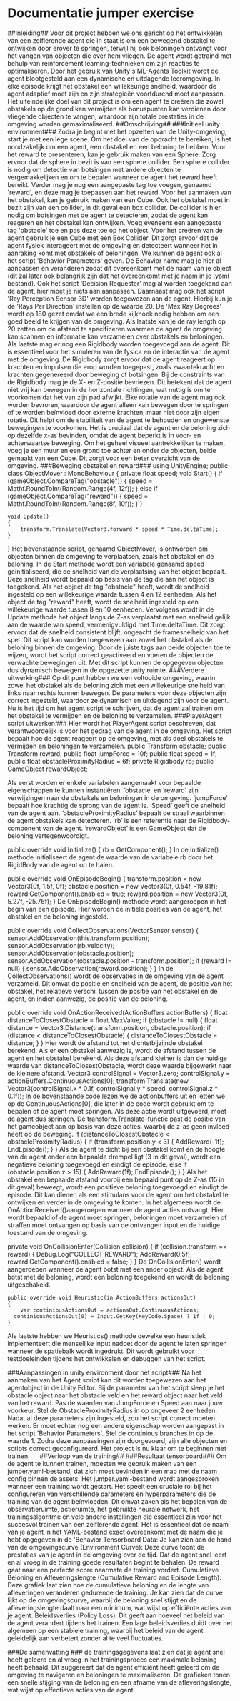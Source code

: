  # Documentatie jumper exercise #
##Inleiding##
Voor dit project hebben we ons gericht op het ontwikkelen van een zelflerende agent die in staat is om een bewegend obstakel te ontwijken door erover te springen, terwijl hij ook beloningen ontvangt voor het vangen van objecten die over hem vliegen. De agent wordt getraind met behulp van reinforcement learning-technieken om zijn reacties te optimaliseren.
Door het gebruik van Unity's ML-Agents Toolkit wordt de agent blootgesteld aan een dynamische en uitdagende leeromgeving. In elke episode krijgt het obstakel een willekeurige snelheid, waardoor de agent adaptief moet zijn en zijn strategieën voortdurend moet aanpassen.
Het uiteindelijke doel van dit project is om een agent te creëren die zowel obstakels op de grond kan vermijden als bonuspunten kan verdienen door vliegende objecten te vangen, waardoor zijn totale prestaties in de omgeving worden gemaximaliseerd.
##Omschrijving##
###Initieel unity environment###
Zodra je begint met het opzetten van de Unity-omgeving, start je met een lege scene. Om het doel van de opdracht te bereiken, is het noodzakelijk om een agent, een obstakel en een beloning te hebben.
Voor het reward te presenteren, kan je gebruik maken van een Sphere. Zorg ervoor dat de sphere in bezit is van een sphere collider. Een sphere collider is nodig om detectie van botsingen met andere objecten te vergemakkelijken en om te bepalen wanneer de agent het reward heeft bereikt. Verder mag je nog een aangepaste tag toe voegen, genaamd 'reward', en deze mag je toepassen aan het reward.
Voor het aanmaken van het obstakel, kan je gebruik maken van een Cube. Ook het obstakel moet in bezit zijn van een collider, in dit geval een box collider. De collider is hier nodig om botsingen met de agent te detecteren, zodat de agent kan reageren en het obstakel kan ontwijken. Voeg eveneens een aangepaste tag 'obstacle' toe en pas deze toe op het object.
Voor het creëren van de agent gebruik je een Cube met een Box Collider. Dit zorgt ervoor dat de agent fysiek interageert met de omgeving en detecteert wanneer het in aanraking komt met obstakels of beloningen.
We kunnen de agent ook al het script 'Behavior Parameters' geven. De Behavior name mag je hier al aanpassen en veranderen zodat dit overeenkomt met de naam van je object (dit zal later ook belangrijk zijn dat het overeenkomt met je naam in je .yaml bestand). Ook het script ‘Decision Requester’ mag al worden toegekend aan de agent, hier moet je niets aan aanpassen. Daarnaast mag ook het script 'Ray Perception Sensor 3D' worden toegewezen aan de agent. Hierbij kun je de 'Rays Per Direction' instellen op de waarde 20. De 'Max Ray Degrees' wordt op 180 gezet omdat we een brede kijkhoek nodig hebben om een goed beeld te krijgen van de omgeving. Als laatste kan je de ray length op 20 zetten om de afstand te specificeren waarmee de agent de omgeving kan scannen en informatie kan verzamelen over obstakels en beloningen.
Als laatste mag er nog een Rigidbody worden toegevoegd aan de agent. Dit is essentieel voor het simuleren van de fysica en de interactie van de agent met de omgeving. De Rigidbody zorgt ervoor dat de agent reageert op krachten en impulsen die erop worden toegepast, zoals zwaartekracht en krachten gegenereerd door beweging of botsingen.
Bij de constraints van de Rigidbody mag je de X- en Z-positie bevriezen. Dit betekent dat de agent niet vrij kan bewegen in de horizontale richtingen, wat nuttig is om te voorkomen dat het van zijn pad afwijkt. Elke rotatie van de agent mag ook worden bevroren, waardoor de agent alleen kan bewegen door te springen of te worden beïnvloed door externe krachten, maar niet door zijn eigen rotatie. Dit helpt om de stabiliteit van de agent te behouden en ongewenste bewegingen te voorkomen.
Het is cruciaal dat de agent en de beloning zich op dezelfde x-as bevinden, omdat de agent beperkt is in voor- en achterwaartse beweging. Om het geheel visueel aantrekkelijker te maken, voeg je een muur en een grond toe achter en onder de objecten, beide gemaakt van een Cube. Dit zorgt voor een beter overzicht van de omgeving.
###Beweging obstakel en reward###
using UnityEngine;
public class ObjectMover : MonoBehaviour
{
    private float speed; 
    void Start()
    {
        if (gameObject.CompareTag("obstacle"))
        {
            speed = Mathf.RoundToInt(Random.Range(4f, 12f)); 
        }
        else if (gameObject.CompareTag("reward"))
        {
            speed = Mathf.RoundToInt(Random.Range(8f, 10f));
        }
    }

    void Update()
    {
        transform.Translate(Vector3.forward * speed * Time.deltaTime);
    }
}
Het bovenstaande script, genaamd ObjectMover, is ontworpen om objecten binnen de omgeving te verplaatsen, zoals het obstakel en de beloning.
In de Start methode wordt een variabele genaamd speed geïnitialiseerd, die de snelheid van de verplaatsing van het object bepaalt. Deze snelheid wordt bepaald op basis van de tag die aan het object is toegekend. Als het object de tag "obstacle" heeft, wordt de snelheid ingesteld op een willekeurige waarde tussen 4 en 12 eenheden. Als het object de tag "reward" heeft, wordt de snelheid ingesteld op een willekeurige waarde tussen 8 en 10 eenheden.
Vervolgens wordt in de Update methode het object langs de Z-as verplaatst met een snelheid gelijk aan de waarde van speed, vermenigvuldigd met Time.deltaTime. Dit zorgt ervoor dat de snelheid consistent blijft, ongeacht de framesnelheid van het spel.
Dit script kan worden toegewezen aan zowel het obstakel als de beloning binnen de omgeving. Door de juiste tags aan beide objecten toe te wijzen, wordt het script correct geactiveerd en voeren de objecten de verwachte bewegingen uit. Met dit script kunnen de opgegeven objecten dus dynamisch bewegen in de opgezette unity ruimte.
###Verdere uitwerking###
Op dit punt hebben we een voltooide omgeving, waarin zowel het obstakel als de beloning zich met een willekeurige snelheid van links naar rechts kunnen bewegen. De parameters voor deze objecten zijn correct ingesteld, waardoor ze dynamisch en uitdagend zijn voor de agent.
Nu is het tijd om het agent script te schrijven, dat de agent zal trainen om het obstakel te vermijden en de beloning te verzamelen.
###PlayerAgent script uitwerken###
Hier wordt het PlayerAgent script beschreven, dat verantwoordelijk is voor het gedrag van de agent in de omgeving. Het script bepaalt hoe de agent reageert op de omgeving, met als doel obstakels te vermijden en beloningen te verzamelen.
public Transform obstacle;
    public Transform reward;
    public float jumpForce = 10f;
    public float speed = 1f;
    public float obstacleProximityRadius = 6f;
    private Rigidbody rb;
    public GameObject rewardObject;

Als eerst worden er enkele variabelen aangemaakt voor bepaalde eigenschappen te kunnen instantiëren. ‘obstacle’ en ‘reward’ zijn verwijzingen naar de obstakels en beloningen in de omgeving. ‘jumpForce’ bepaalt hoe krachtig de sprong van de agent is. ‘Speed’ geeft de snelheid van de agent aan. ‘obstacleProximityRadius’ bepaalt de straal waarbinnen de agent obstakels kan detecteren. ‘rb’ is een referentie naar de Rigidbody-component van de agent. ‘rewardObject’ is een GameObject dat de beloning vertegenwoordigt.

public override void Initialize()
    {
        rb = GetComponent<Rigidbody>();
    }
In de Initialize() methode initialiseert de agent de waarde van de variabele rb door het RigidBody van de agent op te halen.

public override void OnEpisodeBegin()
    {
        transform.position = new Vector3(0f, 1.5f, 0f);
        obstacle.position = new Vector3(0f, 0.54f, -19.81f);
        reward.GetComponent<Renderer>().enabled = true;
        reward.position = new Vector3(0f, 5.27f, -25.76f);
    }
De OnEpisodeBegin() methode wordt aangeroepen in het begin van een episode. Hier worden de initiële posities van de agent, het obstakel en de beloning ingesteld.

public override void CollectObservations(VectorSensor sensor)
    {
        sensor.AddObservation(this.transform.position);
        sensor.AddObservation(rb.velocity);
        sensor.AddObservation(obstacle.position);
        sensor.AddObservation(obstacle.position - transform.position);
        if (reward != null) {
            sensor.AddObservation(reward.position);
        }
    }
In de CollectObservations() wordt de observaties in de omgeving van de agent verzameld. Dit omvat de positie en snelheid van de agent, de positie van het obstakel, het relatieve verschil tussen de positie van het obstakel en de agent, en indien aanwezig, de positie van de beloning.

public override void OnActionReceived(ActionBuffers actionBuffers)
    {
        float distanceToClosestObstacle = float.MaxValue;
        if (obstacle != null)
        {
            float distance = Vector3.Distance(transform.position, obstacle.position);
            if (distance < distanceToClosestObstacle)
            {
                distanceToClosestObstacle = distance;
            }
        }
Hier wordt de afstand tot het dichtstbijzijnde obstakel berekend. Als er een obstakel aanwezig is, wordt de afstand tussen de agent en het obstakel berekend. Als deze afstand kleiner is dan de huidige waarde van distanceToClosestObstacle, wordt deze waarde bijgewerkt naar de kleinere afstand.
       Vector3 controlSignal = Vector3.zero;
 	controlSignal.y = actionBuffers.ContinuousActions[0];
 	transform.Translate(new Vector3(controlSignal.x * 0.1f, controlSignal.y * 	speed, controlSignal.z * 0.1f));
In de bovenstaande code lezen we de actionbuffers uit en letten we op de ContinuousActions[0], die later in de code wordt gebruikt om te bepalen of de agent moet springen. Als deze actie wordt uitgevoerd, moet de agent dus springen. De transform.Translate-functie past de positie van het gameobject aan op basis van deze acties, waarbij de z-as geen invloed heeft op de beweging.
        if (distanceToClosestObstacle < obstacleProximityRadius) {
            if (transform.position.y < 3)
            {
                AddReward(-1f);
                EndEpisode();
            }
        }
Als de agent te dicht bij een obstakel komt en de hoogte van de agent onder een bepaalde drempel ligt (3 in dit geval), wordt een negatieve beloning toegevoegd en eindigt de episode.
        else if (obstacle.position.z > 15)
        {
            AddReward(1f);
            EndEpisode();
        }
    }
Als het obstakel een bepaalde afstand voorbij een bepaald punt op de Z-as (15 in dit geval) beweegt, wordt een positieve beloning toegevoegd en eindigt de episode. Dit kan dienen als een stimulans voor de agent om het obstakel te ontwijken en verder in de omgeving te komen.
In het algemeen wordt de OnActionReceived()aangeroepen wanneer de agent acties ontvangt. Hier wordt bepaald of de agent moet springen, beloningen moet verzamelen of straffen moet ontvangen op basis van de ontvangen input en de huidige toestand van de omgeving.

private void OnCollisionEnter(Collision collision)
    {
        if (collision.transform == reward)
        {
            Debug.Log("COLLECT REWARD");
            AddReward(0.5f);
            reward.GetComponent<Renderer>().enabled = false;
        }
    }
De OnCollisionEnter() wordt aangeroepen wanneer de agent botst met een ander object. Als de agent botst met de beloning, wordt een beloning toegekend en wordt de beloning uitgeschakeld.

    public override void Heuristic(in ActionBuffers actionsOut)
    {
        var continiousActionsOut = actionsOut.ContinuousActions;
 	  continiousActionsOut[0] = Input.GetKey(KeyCode.Space) ? 1f : 0;
    }
Als laatste hebben we Heuristics() methode dewelke een heuristiek implementeert die menselijke input nadoet door de agent te laten springen wanneer de spatiebalk wordt ingedrukt. Dit wordt gebruikt voor testdoeleinden tijdens het ontwikkelen en debuggen van het script.

###Aanpassingen in unity environment door het script###
Na het aanmaken van het Agent script kan dit worden toegewezen aan het agentobject in de Unity Editor.
Bij de parameter van het script sleep je het obstacle object naar het obstacle veld en het reward object naar het veld van het reward. Pas de waarden van JumpForce en Speed aan naar jouw voorkeur. Stel de ObstacleProximityRadius in op ongeveer 2 eenheden. Nadat al deze parameters zijn ingesteld, zou het script correct moeten werken.
Er moet echter nog een andere eigenschap worden aangepast in het script 'Behavior Parameters'. Stel de continious branches in op de waarde 1.
Zodra deze aanpassingen zijn doorgevoerd, zijn alle objecten en scripts correct geconfigureerd. Het project is nu klaar om te beginnen met trainen.
 
##Verloop van de training##
###Resultaat tensorboard###
 Om de agent te kunnen trainen, moesten we gebruik maken van een jumper.yaml-bestand, dat zich moet bevinden in een map met de naam config binnen de assets. Het jumper.yaml-bestand wordt aangesproken wanneer een training wordt gestart. Het speelt een cruciale rol bij het configureren van verschillende parameters en hyperparameters die de training van de agent beïnvloeden. Dit omvat zaken als het bepalen van de observatieruimte, actieruimte, het gebruikte neurale netwerk, het trainingsalgoritme en vele andere instellingen die essentieel zijn voor het succesvol trainen van een zelflerende agent. Het is essentieel dat de naam van je agent in het YAML-bestand exact overeenkomt met de naam die je hebt opgegeven in de 'Behavior 
Tensorboard Data:
Je kan zien aan de hand van de omgevingscurve (Environment Curve): Deze curve toont de prestaties van je agent in de omgeving over de tijd.  Dat de  agent snel leert en al vroeg in de training goede resultaten begint te behalen. De reward gaat naar een perfecte score naarmate de training vordert.
Cumulatieve Beloning en Afleveringslengte (Cumulative Reward and Episode Length): Deze grafiek laat zien hoe de cumulatieve beloning en de lengte van afleveringen veranderen gedurende de training. Je kan zien dat de curve lijkt op de omgevingscurve, waarbij de beloning snel stijgt en de afleveringslengte daalt naar een minimum, wat wijst op efficiënte acties van je agent.
Beleidsverlies (Policy Loss): Dit geeft aan hoeveel het beleid van de agent verandert tijdens het trainen. Een lage beleidsverlies duidt over het algemeen op een stabiele training, waarbij het beleid van de agent geleidelijk aan verbetert zonder al te veel fluctuaties.

###De samenvatting ###
 de trainingsgegevens laat zien dat je agent snel heeft geleerd en al vroeg in het trainingsproces een maximale beloning heeft behaald. Dit suggereert dat de agent efficiënt heeft geleerd om de omgeving te navigeren en beloningen te maximaliseren. De grafieken tonen een snelle stijging van de beloning en een afname van de afleveringslengte, wat wijst op effectieve acties van de agent. 







